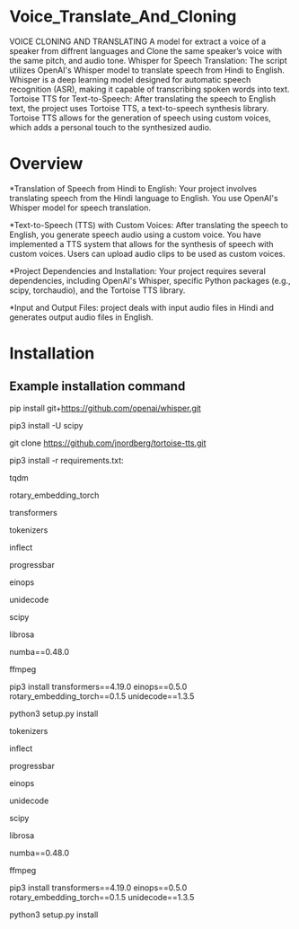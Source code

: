# Voice_Translate_And_Cloning

VOICE CLONING AND TRANSLATING A model for extract a voice of a speaker from diffrent languages and Clone the same speaker’s voice with the same pitch, and audio tone. Whisper for Speech Translation: The script utilizes OpenAI's Whisper model to translate speech from Hindi to English. Whisper is a deep learning model designed for automatic speech recognition (ASR), making it capable of transcribing spoken words into text. Tortoise TTS for Text-to-Speech: After translating the speech to English text, the project uses Tortoise TTS, a text-to-speech synthesis library. Tortoise TTS allows for the generation of speech using custom voices, which adds a personal touch to the synthesized audio.

# Overview
*Translation of Speech from Hindi to English: Your project involves translating speech from the Hindi language to English. You use OpenAI's Whisper model for speech translation.

*Text-to-Speech (TTS) with Custom Voices: After translating the speech to English, you generate speech audio using a custom voice. You have implemented a TTS system that allows for the synthesis of speech with custom voices. Users can upload audio clips to be used as custom voices.

*Project Dependencies and Installation: Your project requires several dependencies, including OpenAI's Whisper, specific Python packages (e.g., scipy, torchaudio), and the Tortoise TTS library.

*Input and Output Files: project deals with input audio files in Hindi and generates output audio files in English.

# Installation
## Example installation command
pip install git+https://github.com/openai/whisper.git

pip3 install -U scipy

git clone https://github.com/jnordberg/tortoise-tts.git

pip3 install -r requirements.txt:

tqdm

rotary_embedding_torch

transformers

tokenizers

inflect

progressbar

einops

unidecode

scipy

librosa

numba==0.48.0

ffmpeg

pip3 install transformers==4.19.0 einops==0.5.0 rotary_embedding_torch==0.1.5 unidecode==1.3.5

python3 setup.py install

tokenizers

inflect

progressbar

einops

unidecode

scipy

librosa

numba==0.48.0

ffmpeg

pip3 install transformers==4.19.0 einops==0.5.0 rotary_embedding_torch==0.1.5 unidecode==1.3.5

python3 setup.py install
